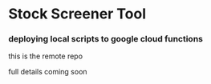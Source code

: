 # Stock Screener Tool
### deploying local scripts to google cloud functions
this is the remote repo

full details coming soon
